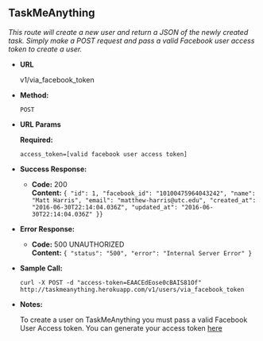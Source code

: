 **TaskMeAnything**
----

*This route will create a new user and return a JSON of the newly created task. Simply make a POST request and pass a valid Facebook user access token to create a user.*


* **URL**

  v1/via_facebook_token

* **Method:**

   `POST`

*  **URL Params**

   **Required:**

   `access_token=[valid facebook user access token]`

* **Success Response:**

  * **Code:** 200 <br />
    **Content:** `{
  "id": 1,
  "facebook_id": "10100475964043242",
  "name": "Matt Harris",
  "email": "matthew-harris@utc.edu",
  "created_at": "2016-06-30T22:14:04.036Z",
  "updated_at": "2016-06-30T22:14:04.036Z"
}}`

* **Error Response:**

  * **Code:** 500 UNAUTHORIZED <br />
    **Content:** `{
  "status": "500",
  "error": "Internal Server Error"
}`

* **Sample Call:**

  `curl -X POST -d "access-token=EAACEdEose0cBAIS81Of" http://taskmeanything.herokuapp.com/v1/users/via_facebook_token`

* **Notes:**

  To create a user on TaskMeAnything you must pass a valid Facebook User Access token. You can generate your access token [here](https://developers.facebook.com/tools/explorer/145634995501895/)